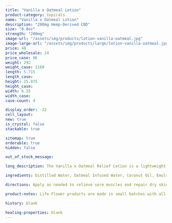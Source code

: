 ```yaml
---
title: "Vanilla x Oatmeal Lotion"
product-category: topicals
name: "Vanilla x Oatmeal Lotion"
description: "200mg Hemp-Derived CBD"
size: "8.0oz"
strength: "200mg"
image-url: "/assets/img/products/lotion-vanilla-oatmeal.jpg"
image-large-url: "/assets/img/products/large/lotion-vanilla-oatmeal.jpg"
price: 48
price_wholesale: 24
price_case: 96
weight: 292
weight_case: 1168
length: 5.715
length_case:
height: 15.875
height_case:
width: 6.35
width_case:
case-count: 4

display_order: -22
cell_layout:
new: true
is_crystal: false
stackable: true

sitemap: true
orderable: true
hidden: false

out_of_stock_message:

long_description: The Vanilla x Oatmeal Relief Lotion is a lightweight, synergistic blend of plant oils and botanical fats formulated to nourish and repair vital skin function on a cellular level. Infused with a light, neutral essential oil blend and paired with 200mg of revitalizing hemp-derived CBD to offer 24 hours of healing cellular hydration, restoration and support.

ingredients: Distilled Water, Oatmeal Infused Water, Coconut Oil, Emulsifying Wax NF, Grape Seed Oil, Avocado Oil, Abyssinian Oil, Sweet Almond Oil, Fermented Radish Root, Vanilla Bean Oil, Coconut Fruit Extract, Non GMO Citric Acid Rosemary Leaf Extract, Organic Hemp-Derived Cannabidiol

directions: Apply as needed to relieve sore muscles and repair dry skin or as an all natural, lightweight daily moisturizer. Not for internal use.

product-notes: Life Flower products are made in small batches with all-natural and boutique ingredients. Orders are processed and ship within 14 business days. Please allow additional time for&nbsp;delivery.

history: blank

healing-properties: blank
---
```

